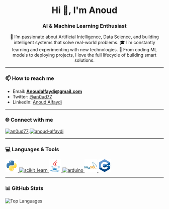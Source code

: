 <h1 align="center">Hi 👋, I'm Anoud</h1>
<h3 align="center">AI & Machine Learning Enthusiast</h3>

<p align="center">
🚀 I’m passionate about Artificial Intelligence, Data Science, and building intelligent systems that solve real-world problems.  
🎓 I’m constantly learning and experimenting with new technologies.  
🤖 From coding ML models to deploying projects, I love the full lifecycle of building smart solutions.
</p>

---

### 📫 How to reach me

- Email: **Anoudalfaydi@gmail.com**  
- Twitter: [@an0ud77](https://twitter.com/an0ud77)  
- LinkedIn: [Anoud Alfaydi](https://linkedin.com/in/anoud-alfaydi)

---

### 🌐 Connect with me

<p align="left">
  <a href="https://twitter.com/an0ud77" target="_blank">
    <img align="center" src="https://raw.githubusercontent.com/rahuldkjain/github-profile-readme-generator/master/src/images/icons/Social/twitter.svg" alt="an0ud77" height="30" width="40" />
  </a>
  <a href="https://linkedin.com/in/anoud-alfaydi" target="_blank">
    <img align="center" src="https://raw.githubusercontent.com/rahuldkjain/github-profile-readme-generator/master/src/images/icons/Social/linked-in-alt.svg" alt="anoud-alfaydi" height="30" width="40" />
  </a>
</p>

---

### 💻 Languages & Tools

<p align="left">
  <a href="https://www.python.org" target="_blank" rel="noreferrer">
    <img src="https://raw.githubusercontent.com/devicons/devicon/master/icons/python/python-original.svg" alt="python" width="40" height="40"/>
  </a>
  <a href="https://scikit-learn.org/" target="_blank" rel="noreferrer">
    <img src="https://upload.wikimedia.org/wikipedia/commons/0/05/Scikit_learn_logo_small.svg" alt="scikit_learn" width="40" height="40"/>
  </a>
  <a href="https://www.java.com" target="_blank" rel="noreferrer">
    <img src="https://raw.githubusercontent.com/devicons/devicon/master/icons/java/java-original.svg" alt="java" width="40" height="40"/>
  </a>
  <a href="https://www.arduino.cc/" target="_blank" rel="noreferrer">
    <img src="https://cdn.worldvectorlogo.com/logos/arduino-1.svg" alt="arduino" width="40" height="40"/>
  </a>
  <a href="https://www.mysql.com/" target="_blank" rel="noreferrer">
    <img src="https://raw.githubusercontent.com/devicons/devicon/master/icons/mysql/mysql-original-wordmark.svg" alt="mysql" width="40" height="40"/>
  </a>
  <a href="https://www.w3schools.com/cpp/" target="_blank" rel="noreferrer">
    <img src="https://raw.githubusercontent.com/devicons/devicon/master/icons/cplusplus/cplusplus-original.svg" alt="cplusplus" width="40" height="40"/>
  </a>
</p>

---

### 📊 GitHub Stats

<p align="left">
  <img src="https://github-readme-stats.vercel.app/api/top-langs?username=anoud77&show_icons=true&locale=en&layout=compact" alt="Top Languages"/>
</p>
